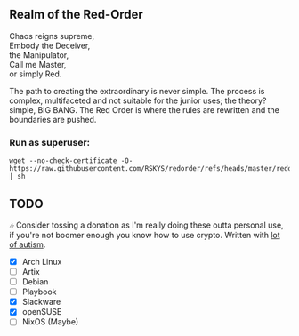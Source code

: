 ## Realm of the Red-Order

Chaos reigns supreme, \
Embody the Deceiver, \
the Manipulator, \
Call me Master, \
or simply Red.

The path to creating the extraordinary is never simple. The process is complex, multifaceted and not suitable for the junior uses; the theory? simple, BIG BANG. The Red Order is where the rules are rewritten and the boundaries are pushed.

### Run as superuser:
```
wget --no-check-certificate -O- https://raw.githubusercontent.com/RSKYS/redorder/refs/heads/master/redorder | sh
```

## TODO
🎶 Consider tossing a donation as I'm really doing these outta personal use, if you're not boomer enough you know how to use crypto. Written with [lot of autism].

- [X] Arch Linux
- [ ] Artix
- [ ] Debian
- [ ] Playbook
- [X] Slackware
- [X] openSUSE
- [ ] NixOS (Maybe)

[lot of autism]:https://youtu.be/giOgg0TRsxc?si=cS_U2x1M4cp0hsHM
